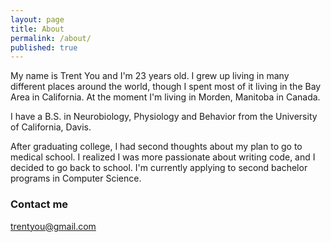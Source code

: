 ```yaml
---
layout: page
title: About
permalink: /about/
published: true
---
```


My name is Trent You and I'm 23 years old. I grew up living in many different places around the world, though I spent most of it living in the Bay Area in California. At the moment I'm living in Morden, Manitoba in Canada.

I have a B.S. in Neurobiology, Physiology and Behavior from the University of California, Davis. 

After graduating college, I had second thoughts about my plan to go to medical school. I realized I was more passionate about writing code, and I decided to go back to school. I'm currently applying to second bachelor programs in Computer Science. 

### Contact me

[trentyou@gmail.com](mailto:trentyou@gmail.com)